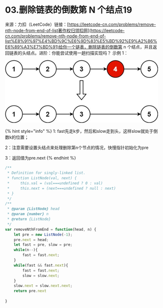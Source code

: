 # 03.删除链表的倒数第 N 个结点19

来源：力扣（LeetCode）链接：[https://leetcode-cn.com/problems/remove-nth-node-from-end-of-list著作权归领扣网](https://leetcode-cn.com/problems/remove-nth-node-from-end-of-list%E8%91%97%E4%BD%9C%E6%9D%83%E5%BD%92%E9%A2%86%E6%89%A3%E7%BD%91)给你一个链表，删除链表的倒数第 n 个结点，并且返回链表的头结点。进阶：你能尝试使用一趟扫描实现吗？ 示例 1：

![输入：head = \[1,2,3,4,5\], n = 2输出：\[1,2,3,5\]](<../../../.gitbook/assets/image (3).png>)

{% hint style="info" %}
1: fast先走k步，然后和slow走到头，这样slow就处于倒数k的位置；

2：注意需要设置头结点来处理删除第n个节点的情况，快慢指针初始化为pre

3：返回值为pre.next
{% endhint %}

```javascript
/**
 * Definition for singly-linked list.
 * function ListNode(val, next) {
 *     this.val = (val===undefined ? 0 : val)
 *     this.next = (next===undefined ? null : next)
 * }
 */
/**
 * @param {ListNode} head
 * @param {number} n
 * @return {ListNode}
 */
var removeNthFromEnd = function(head, n) {
    let pre = new ListNode(-1);
    pre.next = head;
    let fast = pre, slow = pre;
    while(n--){
        fast = fast.next;
    }
    while(fast && fast.next){
        fast = fast.next;
        slow = slow.next;
    }
    slow.next = slow.next.next;
    return pre.next
    
}
```

